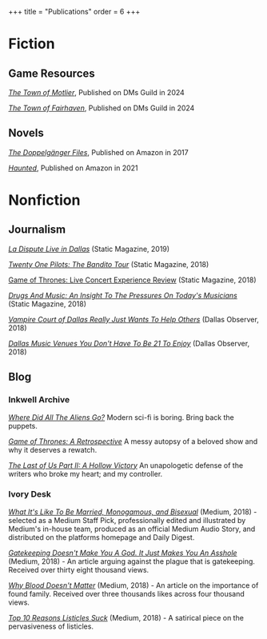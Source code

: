 +++
 title = "Publications"
 order = 6
+++
# Fiction
## Game Resources
*[The Town of Motlier](https://www.dmsguild.com/product/489522/The-Town-of-Motlier?affiliate_id=4377766)*, Published on DMs Guild in 2024

*[The Town of Fairhaven](https://www.dmsguild.com/product/497847/The-Town-of-Fairhaven)*, Published on DMs Guild in 2024

## Novels
*[The Doppelgänger Files](https://a.co/d/dhHRVhb)*, Published on Amazon in 2017

*[Haunted](https://a.co/d/hKKJ3ym)*, Published on Amazon in 2021

# Nonfiction
## Journalism

*[La Dispute Live in Dallas](https://web.archive.org/web/20221203224429/https://staticmagazine.net/ladispute2018/)* (Static Magazine, 2019)

*[Twenty One Pilots: The Bandito Tour](https://web.archive.org/web/20221203230242/https://staticmagazine.net/twenty-one-pilots-bandito-tour/)* (Static Magazine, 2018)

[Game of Thrones: Live Concert Experience Review](https://web.archive.org/web/20221205101039/https://staticmagazine.net/game-of-thrones-live-concert-experience-review/) (Static Magazine, 2018)

*[Drugs And Music: An Insight To The Pressures On Today's Musicians](https://web.archive.org/web/20221205122550/https://staticmagazine.net/opinion-drugsandmusic/)* (Static Magazine, 2018)

*[Vampire Court of Dallas Really Just Wants To Help Others](https://www.dallasobserver.com/arts/vampire-court-of-dallas-allows-more-than-just-vampires-11079326)* (Dallas Observer, 2018)

*[Dallas Music Venues You Don't Have To Be 21 To Enjoy](https://www.dallasobserver.com/music/dallas-music-venues-you-dont-have-to-be-21-to-get-into-10729977)* (Dallas Observer, 2018)

## Blog

### Inkwell Archive

*[Where Did All The Aliens Go?](https://ivylee.ink/blog/where-did-all-the-aliens-go/)* Modern sci-fi is boring. Bring back the puppets.

*[Game of Thrones: A Retrospective](https://ivylee.ink/blog/game-of-thrones/)* A messy autopsy of a beloved show and why it deserves a rewatch.

*[The Last of Us Part II: A Hollow Victory](https://ivylee.ink/blog/the-last-of-us-pt-2/)* An unapologetic defense of the writers who broke my heart; and my controller.

### Ivory Desk

*[What It's Like To Be Married, Monogamous, and Bisexual](https://theivorydesk.medium.com/married-monogamous-and-bisexual-abeaf97ac9cb)* (Medium, 2018) - selected as a Medium Staff Pick, professionally edited and illustrated by Medium's in-house team, produced as an official Medium Audio Story, and distributed on the platforms homepage and Daily Digest.

*[Gatekeeping Doesn't Make You A God. It Just Makes You An Asshole](https://theivorydesk.medium.com/gatekeeping-doesnt-make-you-a-god-it-just-makes-you-an-asshole-bc7b13446eeb)* (Medium, 2018) - An article arguing against the plague that is gatekeeping. Received over thirty eight thousand views.

*[Why Blood Doesn't Matter](https://medium.com/@theivorydesk/why-blood-doesnt-matter-d799040d0f0b)* (Medium, 2018) - An article on the importance of found family. Received over three thousands likes across four thousand views.

*[Top 10 Reasons Listicles Suck](https://medium.com/p/5ddce680a595)* (Medium, 2018) - A satirical piece on the pervasiveness of listicles.
